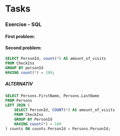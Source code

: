 # Tasks
 
 
### Exercise - SQL
 

#### First problem: 






#### Second problem:



```sql
SELECT PersonId, count(*) AS amount_of_visits
FROM CheckIns 
GROUP BY personId
HAVING count(*) = 100;
```


##### ALTERNATIV

```sql
SELECT Persons.FirstName, Persons.LastName
FROM Persons
LEFT JOIN (
	SELECT PersonId, COUNT(*) AS amount_of_visits
	FROM CheckIns
	GROUP BY PersonId
	HAVING count(*) = 100
) counts ON counts.PersonId = Persons.PersonId;
```


